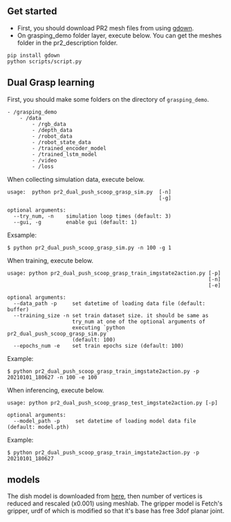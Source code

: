 ## Get started
- First, you should download PR2 mesh files from using [gdown](https://github.com/wkentaro/gdown).
- On grasping_demo folder layer, execute below. You can get the meshes folder in the pr2_description folder.
```
pip install gdown
python scripts/script.py
```

## Dual Grasp learning

First, you should make some folders on the directory of `grasping_demo`.
```
- /grasping_demo
    - /data
        - /rgb_data
        - /depth_data
        - /robot_data
        - /robot_state_data
        - /trained_encoder_model
        - /trained_lstm_model
        - /video
        - /loss
```

When collecting simulation data, execute below.
```
usage:  python pr2_dual_push_scoop_grasp_sim.py  [-n]
                                                 [-g]

optional arguments:
  --try_num, -n    simulation loop times (default: 3)
  --gui, -g        enable gui (default: 1)
```

Exsample:
```
$ python pr2_dual_push_scoop_grasp_sim.py -n 100 -g 1
```

When training, execute below. 
```
usage: python pr2_dual_push_scoop_grasp_train_imgstate2action.py [-p]
                                                                 [-n]
                                                                 [-e]

optional arguments:
  --data_path -p     set datetime of loading data file (default: buffer)
  --training_size -n set train dataset size. it should be same as 
                     try_num at one of the optional arguments of 
                     executing `python pr2_dual_push_scoop_grasp_sim.py` 
                     (default: 100)
  --epochs_num -e    set train epochs size (default: 100)
```

Example:
```
$ python pr2_dual_push_scoop_grasp_train_imgstate2action.py -p 20210101_180627 -n 100 -e 100
```

When inferencing, execute below.
```
usage: python pr2_dual_push_scoop_grasp_test_imgstate2action.py [-p]

optional arguments:
  --model_path -p     set datetime of loading model data file (default: model.pth)
```

Example:
```
$ python pr2_dual_push_scoop_grasp_train_imgstate2action.py -p 20210101_180627 
```

## models
The dish model is downloaded from [here](https://creazilla.com/nodes/71885-candy-dish-3d-model), then number of vertices is reduced and rescaled (x0.001) using meshlab.
The gripper model is Fetch's gripper, urdf of which is modified so that it's base has free 3dof planar joint.
